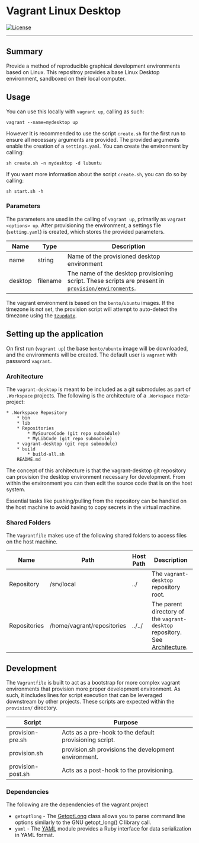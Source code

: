 # Vagrant Linux Desktop
[![License][license-badge]][license-link]

---

## Summary

Provide a method of reproducible graphical development environments based on Linux.  This repositroy provides a base Linux Desktop environment, sandboxed on their local computer.  

## Usage

You can use this locally with `vagrant up`, calling as such:

```
vagrant --name=mydesktop up
```

However It is recommended to use the script `create.sh` for the first run to ensure all necessary arguments are provided. The provided arguments enable the creation of a `settings.yaml`.  You can create the environment by calling:

```
sh create.sh -n mydesktop -d lubuntu
```

If you want more information about the script `create.sh`, you can do so by calling:

```
sh start.sh -h
```

### Parameters

The parameters are used in the calling of `vagrant up`, primarily as `vagrant <options> up`.  After provisioning the environment, a settings file (`setting.yaml`) is created, which stores the provided parameters.

| Name | Type | Description |
| ---  | ---  | ---         |
| name | string | Name of the provisioned desktop environment |
| desktop | filename | The name of the desktop provisioning script.  These scripts are present in [`provision/environments`](src/provision/environments). |

The vagrant environment is based on the `bento/ubuntu` images.  If the timezone is not set, the provision script will attempt to auto-detect the timezone using the [`tzupdate`](https://github.com/cdown/tzupdate).


## Setting up the application 

On first run (`vagrant up`) the base `bento/ubuntu` image will be downloaded, and the environments will be created.  The default user is `vagrant` with password `vagrant`.

### Architecture

The `vagrant-desktop` is meant to be included as a git submodules as part of `.Workspace` projects.  The following is the architecture of a `.Workspace` meta-project:

```
* .Workspace Repository
    * bin
    * lib
    * Repositories
        * MySourceCode (git repo submodule)
        * MyLibCode (git repo submodule)
    * vagrant-desktop (git repo submodule)
    * build
        * build-all.sh
    README.md
```

The concept of this architecture is that the vagrant-desktop git repository can provision the desktop environment necessary for development.  From within the environment you can then edit the source code that is on the host system.

Essential tasks like pushing/pulling from the repository can be handled on the host machine to avoid having to copy secrets in the virtual machine.

### Shared Folders

The `Vagrantfile` makes use of the following shared folders to access files on the host machine.

| Name | Path |  Host Path | Description |
| --- | --- | --- | --- |
| Repository | /srv/local | ../ | The `vagrant-desktop` repository root. |
| Repositories | /home/vagrant/repositories | ../../ | The parent directory of the `vagrant-desktop` repository. See [Architecture](#architecture). |

## Development

The `Vagrantfile` is built to act as a bootstrap for more complex vagrant environments that provision more proper development environment.  As such, it includes lines for script execution that can be leveraged downstream by other projects.  These scripts are expected within the `provision/` directory.

| Script | Purpose |
| --- | --- |
| provision-pre.sh | Acts as a pre-hook to the default provisioning script. |
| provision.sh | provision.sh provisions the development environment. |
| provision-post.sh | Acts as a post-hook to the provisioning. |

### Dependencies 

The following are the dependencies of the vagrant project

* `getoptlong` - The [GetoptLong](http://ruby-doc.org/stdlib-2.1.0/libdoc/getoptlong/rdoc/GetoptLong.html) class allows you to parse command line options similarly to the GNU getopt_long() C library call.
* `yaml` - The [YAML](https://ruby-doc.org/stdlib-1.9.3/libdoc/yaml/rdoc/YAML.html) module provides a Ruby interface for data serialization in YAML format.

[^1]: The

[license-badge]: https://img.shields.io/badge/license-MIT-blue.svg?maxAge=2592000
[license-link]: LICENSE
